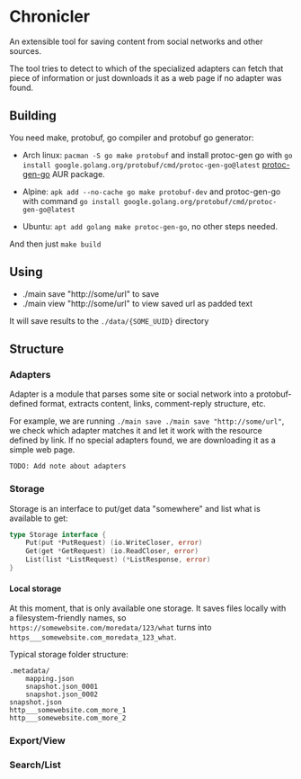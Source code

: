 # Chronicler
An extensible tool for saving content from social networks and other sources.

The tool tries to detect to which of the specialized adapters can fetch that piece of information or
just downloads it as a web page if no adapter was found.

## Building

You need make, protobuf, go compiler and protobuf go generator:
* Arch linux: ```pacman -S go make protobuf``` and install protoc-gen go with ```go install google.golang.org/protobuf/cmd/protoc-gen-go@latest``` [protoc-gen-go](https://aur.archlinux.org/packages/protoc-gen-go) AUR package.

* Alpine: ```apk add --no-cache go make protobuf-dev``` and protoc-gen-go with command ```go install google.golang.org/protobuf/cmd/protoc-gen-go@latest```

* Ubuntu: ```apt add golang make protoc-gen-go```, no other steps needed.

And then just ```make build```

## Using

* ./main save "http://some/url" to save
* ./main view "http://some/url" to view saved url as padded text

It will save results to the ```./data/{SOME_UUID}``` directory

## Structure

### Adapters

Adapter is a module that parses some site or social network into a protobuf-defined format, extracts content, links, comment-reply structure, etc.

For example, we are running ```./main save ./main save "http://some/url"```, we check which adapter matches it and let it work with the resource defined by link. If no special adapters found, we are downloading it as a simple web page.

```
TODO: Add note about adapters
```

### Storage

Storage is an interface to put/get data "somewhere" and list what is available to get:

```go
type Storage interface {
	Put(put *PutRequest) (io.WriteCloser, error)
	Get(get *GetRequest) (io.ReadCloser, error)
	List(list *ListRequest) (*ListResponse, error)
}
```

#### Local storage

At this moment, that is only available one storage. It saves files locally with a filesystem-friendly names, so ```https://somewebsite.com/moredata/123/what``` turns into ```https___somewebsite.com_moredata_123_what```.

Typical storage folder structure:
```
.metadata/
    mapping.json
    snapshot.json_0001
    snapshot.json_0002
snapshot.json
http___somewebsite.com_more_1
http___somewebsite.com_more_2
```
### Export/View

### Search/List
